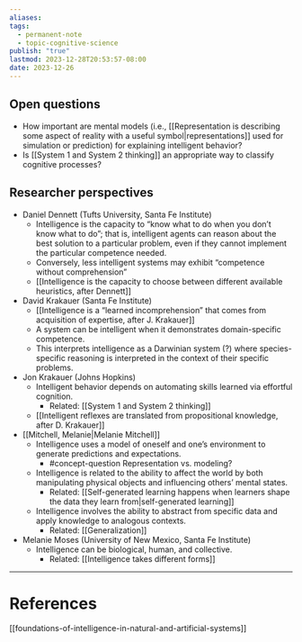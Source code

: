 ```yaml
---
aliases: 
tags:
  - permanent-note
  - topic-cognitive-science
publish: "true"
lastmod: 2023-12-28T20:53:57-08:00
date: 2023-12-26
---
```


## Open questions
- How important are mental models (i.e., [[Representation is describing some aspect of reality with a useful symbol|representations]] used for simulation or prediction) for explaining intelligent behavior?
- Is [[System 1 and System 2 thinking]] an appropriate way to classify cognitive processes?

## Researcher perspectives

- Daniel Dennett (Tufts University, Santa Fe Institute)
	- Intelligence is the capacity to “know what to do when you don’t know what to do”; that is, intelligent agents can reason about the best solution to a particular problem, even if they cannot implement the particular competence needed.
	- Conversely, less intelligent systems may exhibit “competence without comprehension”
	- [[Intelligence is the capacity to choose between different available heuristics, after Dennett]]
- David Krakauer (Santa Fe Institute)
	- [[Intelligence is a “learned incomprehension” that comes from acquisition of expertise, after J. Krakauer]]
	- A system can be intelligent when it demonstrates domain-specific competence.
	- This interprets intelligence as a Darwinian system (?) where species-specific reasoning is interpreted in the context of their specific problems.
- Jon Krakauer (Johns Hopkins)
	- Intelligent behavior depends on automating skills learned via effortful cognition.
		- Related: [[System 1 and System 2 thinking]]
	- [[Intelligent reflexes are translated from propositional knowledge, after D. Krakauer]]
- [[Mitchell, Melanie|Melanie Mitchell]]
	- Intelligence uses a model of oneself and one’s environment to generate predictions and expectations.
		- #concept-question Representation vs. modeling?
	- Intelligence is related to the ability to affect the world by both manipulating physical objects and influencing others’ mental states.
		- Related: [[Self-generated learning happens when learners shape the data they learn from|self-generated learning]]
	- Intelligence involves the ability to abstract from specific data and apply knowledge to analogous contexts.
		- Related: [[Generalization]]
- Melanie Moses (University of New Mexico, Santa Fe Institute)
	- Intelligence can be biological, human, and collective.
		- Related: [[Intelligence takes different forms]]


---
# References

[[foundations-of-intelligence-in-natural-and-artificial-systems]]